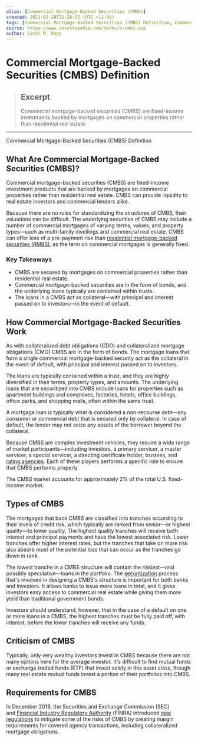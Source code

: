 ```yaml
---
alias: [Commercial Mortgage-Backed Securities (CMBS)]
created: 2021-02-28T22:26:52 (UTC +11:00)
tags: [Commercial Mortgage-Backed Securities (CMBS) Definition, Commercial Mortgage-Backed Securities (CMBS) Definition]
source: https://www.investopedia.com/terms/c/cmbs.asp
author: Carol M. Kopp
---
```


# Commercial Mortgage-Backed Securities (CMBS) Definition

> ## Excerpt
> Commercial mortgage-backed securities (CMBS) are fixed-income investments backed by mortgages on commercial properties rather than residential real estate.

---

Commercial Mortgage-Backed Securities (CMBS) Definition
## What Are Commercial Mortgage-Backed Securities (CMBS)?

Commercial mortgage-backed securities (CMBS) are fixed-income investment products that are backed by mortgages on commercial properties rather than residential real estate. CMBS can provide liquidity to real estate investors and commercial lenders alike.

Because there are no rules for standardizing the structures of CMBS, their valuations can be difficult. The underlying securities of CMBS may include a number of commercial mortgages of varying terms, values, and property types—such as multi-family dwellings and commercial real estate. CMBS can offer less of a pre-payment risk than [residential mortgage-backed securities (RMBS)](https://www.investopedia.com/terms/r/rmbs.asp), as the term on commercial mortgages is generally fixed.

### Key Takeaways

-   CMBS are secured by mortgages on commercial properties rather than residential real estate.
-   Commercial mortgage-backed securities are in the form of bonds, and the underlying loans typically are contained within trusts.
-   The loans in a CMBS act as collateral—with principal and interest passed on to investors—in the event of default.

## How Commercial Mortgage-Backed Securities Work

As with collateralized debt obligations (CDO) and collateralized mortgage obligations (CMO) CMBS are in the form of bonds. The mortgage loans that form a single commercial mortgage-backed security act as the collateral in the event of default, with principal and interest passed on to investors.

The loans are typically contained within a trust, and they are highly diversified in their terms, property types, and amounts. The underlying loans that are securitized into CMBS include loans for properties such as apartment buildings and complexes, factories, hotels, office buildings, office parks, and shopping malls, often within the same trust.

A mortgage loan is typically what is considered a non-recourse debt—any consumer or commercial debt that is secured only by collateral. In case of default, the lender may not seize any assets of the borrower beyond the collateral.

Because CMBS are complex investment vehicles, they require a wide range of market participants—including investors, a primary servicer, a master servicer, a special servicer, a directing certificate holder, trustees, and [rating agencies](https://www.investopedia.com/terms/b/bond-rating-agencies.asp). Each of these players performs a specific role to ensure that CMBS performs properly.

The CMBS market accounts for approximately 2% of the total U.S. fixed-income market.

## Types of CMBS

The mortgages that back CMBS are classified into tranches according to their levels of credit risk, which typically are ranked from senior—or highest quality—to lower quality. The highest quality tranches will receive both interest and principal payments and have the lowest associated risk. Lower tranches offer higher interest rates, but the tranches that take on more risk also absorb most of the potential loss that can occur as the tranches go down in rank.

The lowest tranche in a CMBS structure will contain the riskiest—and possibly speculative—loans in the portfolio. The [securitization](https://www.investopedia.com/terms/s/securitization.asp) process that's involved in designing a CMBS's structure is important for both banks and investors. It allows banks to issue more loans in total, and it gives investors easy access to commercial real estate while giving them more yield than traditional government bonds.

Investors should understand, however, that in the case of a default on one or more loans in a CMBS, the highest tranches must be fully paid off, with interest, before the lower tranches will receive any funds.

## Criticism of CMBS

Typically, only very wealthy investors invest in CMBS because there are not many options here for the average investor. It's difficult to find mutual funds or exchange traded funds (ETF) that invest solely in this asset class, though many real estate mutual funds invest a portion of their portfolios into CMBS.

## Requirements for CMBS

In December 2016, the Securities and Exchange Commission (SEC) and [Financial Industry Regulatory Authority](https://www.investopedia.com/terms/f/finra.asp) (FINRA) introduced [new regulations](https://www.finra.org/sites/default/files/notice_doc_file_ref/Regulatory-Notice-16-31.pdf) to mitigate some of the risks of CMBS by creating margin requirements for covered agency transactions, including collateralized mortgage obligations.
